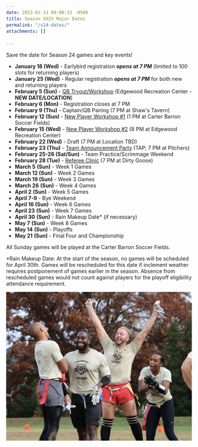 ```yaml
---
date: 2023-01-11 09:00:33 -0500
title: Season XXIV Major Dates
permalink: "/s24-dates/"
attachments: []

---
```

Save the date for Season 24 games and key events!

* **January 18 (Wed)** - Earlybird registration **_opens at 7 PM_** (limited to 100 slots for returning players)
* **January 25 (Wed)** - Regular registration **_opens at 7 PM_** for both new and returning players
* **February 5 (Sun)** - [QB Tryout/Workshop](/s24-qb-tryout/ "/s24-qb-tryout/") (Edgewood Recreation Center - **NEW DATE/LOCATION**)
* **February 6 (Mon)** - Registration closes at 7 PM
* **February 9 (Thu)** - Captain/QB Pairing (7 PM at Shaw's Tavern)
* **February 12 (Sun)** - [New Player Workshop #1](/s24-npw-1 "/s24-npw-1") (1 PM at Carter Barron Soccer Fields)
* **February 15 (Wed)** - [New Player Workshop #2](/s24-npw-2 "/s24-npw-2") (8 PM at Edgewood Recreation Center)
* **February 22 (Wed)** - Draft (7 PM at Location TBD)
* **February 23 (Thu)** - [Team Announcement Party](/tap-season-24/) (TAP; 7 PM at Pitchers)
* **February 25-26 (Sat/Sun)** - Team Practice/Scrimmage Weekend
* **February 28 (Tue)** - [Referee Clinic](/refclinic-s24/ "/refclinic-s24/") (7 PM at Dirty Goose)
* **March 5** **(Sun)** - Week 1 Games
* **March 12 (Sun)** - Week 2 Games
* **March 19 (Sun)** - Week 3 Games
* **March 26** **(Sun)** - Week 4 Games
* **April 2** **(Sun)** - Week 5 Games
* **April 7-9** - Bye Weekend
* **April 16 (Sun)** - Week 6 Games
* **April 23** **(Sun)** - Week 7 Games
* **April 30** **(Sun)** - Rain Makeup Date* (if necessary)
* **May 7** **(Sun)** - Week 8 Games
* **May 14** **(Sun)** - Playoffs
* **May 21** **(Sun)** - Final Four and Championship

All Sunday games will be played at the Carter Barron Soccer Fields.

\*Rain Makeup Date: At the start of the season, no games will be scheduled for April 30th. Games will be rescheduled for this date if inclement weather requires postponement of games earlier in the season. Absence from rescheduled games would not count against players for the playoff eligibility attendance requirement.

![](/img/52488747301_ecfb48ae0e_k.jpeg)
